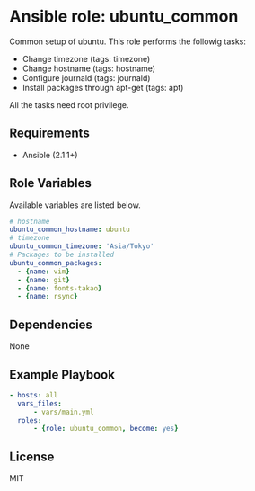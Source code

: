 Ansible role: ubuntu_common
=========

Common setup of ubuntu.
This role performs the followig tasks:

- Change timezone (tags: timezone)
- Change hostname (tags: hostname)
- Configure journald (tags: journald)
- Install packages through apt-get (tags: apt)

All the tasks need root privilege.


Requirements
------------

- Ansible (2.1.1+)


Role Variables
--------------

Available variables are listed below.

``` yaml
# hostname
ubuntu_common_hostname: ubuntu
# timezone
ubuntu_common_timezone: 'Asia/Tokyo'
# Packages to be installed
ubuntu_common_packages:
  - {name: vim}
  - {name: git}
  - {name: fonts-takao}
  - {name: rsync}
```


Dependencies
------------

None


Example Playbook
----------------

``` yaml
- hosts: all
  vars_files:
      - vars/main.yml
  roles:
      - {role: ubuntu_common, become: yes}
```


License
-------

MIT


